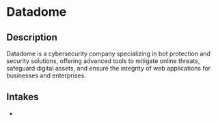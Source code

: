 # Datadome

## Description

Datadome is a cybersecurity company specializing in bot protection and security solutions, offering advanced tools to mitigate online threats, safeguard digital assets, and ensure the integrity of web applications for businesses and enterprises.

## Intakes

-
